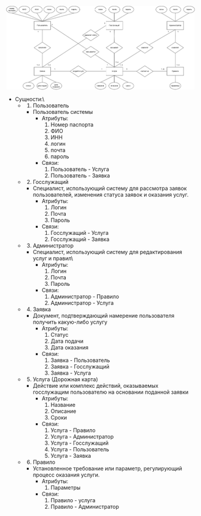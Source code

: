 ![alt text](https://github.com/cuug/MigrationMap/blob/master/Lab2/ERD-Diagram.png)

- Сущности:\
    - 1. Пользователь
        - Пользователь системы
            - Атрибуты:
                1) Номер паспорта
                2) ФИО
                3) ИНН
                4) логин
                5) почта
                6) пароль
            - Связи:
                1) Пользователь - Услуга
                2) Пользователь - Заявка
    - 2. Госслужащий
        - Специалист, использующий систему для рассмотра заявок пользователей, изменения статуса заявок и оказания услуг.
            - Атрибуты:
                1) Логин
                2) Почта
                3) Пароль
            - Связи:
                1) Госслужащий - Услуга
                2) Госслужащий - Заявка
    - 3. Администратор
        - Специалист, использующий систему для редактирования услуг и правил\
            - Атрибуты:
                1) Логин
                2) Почта
                3) Пароль
            - Связи:
                1) Администратор - Правило
                2) Администратор - Услуга
    - 4. Заявка
        - Документ, подтверждающий намерение пользователя получить какую-либо услугу
            - Атрибуты:
                1) Статус
                2) Дата подачи
                3) Дата оказания
            - Связи:
                1) Заявка - Пользователь
                2) Заявка - Госслужащий
                3) Заявка - Услуга
    - 5. Услуга (Дорожная карта)
        - Действие или комплекс действий, оказываемых госслужащим пользователю на основании поданной заявки
            - Атрибуты:
                1) Название
                2) Описание
                3) Сроки
            - Связи:
                1) Услуга - Правило
                2) Услуга - Администратор
                3) Услуга - Госслужащий
                4) Услуга - Пользователь
                5) Услуга - Заявка
    - 6. Правило
        -  Установленное требование или параметр, регулирующий процесс оказания услуги.
            - Атрибуты:
                1) Параметры
            - Связи:
                1) Правило - услуга
                2) Правило - Администратор